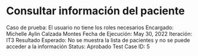 # Consultar información del paciente

Caso de prueba: El usuario no tiene los roles necesarios
Encargado: Michelle Aylin Calzada Montes
Fecha de Ejecución: May 30, 2022
Iteración: IT3
Resultado Esperado: No se muestra la lista de pacientes y no se puede acceder a la información
Status: Aprobado
Test Case ID: 5